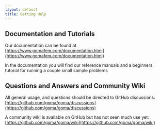 ```yaml
---
layout: default
title: Getting Help
---
```


## Documentation and Tutorials

Our documentation can be found at [https://www.gomafem.com/documentation.html](https://www.gomafem.com/documentation.html)

In the documentation you will find our reference manuals and a beginners tutorial for running a couple small sample problems

## Questions and Answers and Community Wiki

All general usage, and questions should be directed to GitHub discussions: [https://github.com/goma/goma/discussions](https://github.com/goma/goma/discussions)

A community wiki is available on GitHub but has not seen much use yet: [https://github.com/goma/goma/wiki](https://github.com/goma/goma/wiki)
